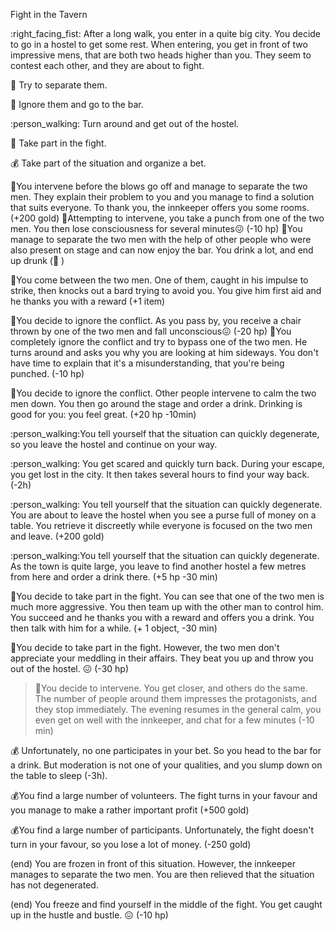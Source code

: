 Fight in the Tavern

:right_facing_fist: After a long walk, you enter in a quite big city. You decide to go in a hostel to get some rest. When entering, you get in front of two impressive mens, that are both two heads higher than you. They seem to contest each other, and they are about to fight.

:raised_hands: Try to separate them.

:beer: Ignore them and go to the bar.

:person_walking: Turn around and get out of the hostel.

:punch: Take part in the fight.

:moneybag: Take part of the situation and organize a bet.

:raised_hands:You intervene before the blows go off and manage to separate the two men. They explain their problem to you and you manage to find a solution that suits everyone. To thank you, the innkeeper offers you some rooms. (+200 gold) :raised_hands:Attempting to intervene, you take a punch from one of the two men. You then lose consciousness for several minutes:confounded: (-10 hp) :raised_hands:You manage to separate the two men with the help of other people who were also present on stage and can now enjoy the bar. You drink a lot, and end up drunk (:zany_face: )

:raised_hands:You come between the two men. One of them, caught in his impulse to strike, then knocks out a bard trying to avoid you. You give him first aid and he thanks you with a reward (+1 item)

:beer:You decide to ignore the conflict. As you pass by, you receive a chair thrown by one of the two men and fall unconscious:confounded: (-20 hp)
:beer:You completely ignore the conflict and try to bypass one of the two men. He turns around and asks you why you are looking at him sideways. You don't have time to explain that it's a misunderstanding, that you're being punched. (-10 hp)

:beer:You decide to ignore the conflict. Other people intervene to calm the two men down. You then go around the stage and order a drink. Drinking is good for you: you feel great. (+20 hp -10min)

:person_walking:You tell yourself that the situation can quickly degenerate, so you leave the hostel and continue on your way.

:person_walking: You get scared and quickly turn back. During your escape, you get lost in the city. It then takes several hours to find your way back. (-2h)

:person_walking: You tell yourself that the situation can quickly degenerate. You are about to leave the hostel when you see a purse full of money on a table. You retrieve it discreetly while everyone is focused on the two men and leave. (+200 gold)

:person_walking:You tell yourself that the situation can quickly degenerate. As the town is quite large, you leave to find another hostel a few metres from here and order a drink there. (+5 hp -30 min)

:punch:You decide to take part in the fight. You can see that one of the two men is much more aggressive. You then team up with the other man to control him. You succeed and he thanks you with a reward and offers you a drink. You then talk with him for a while. (+ 1 object, -30 min)

:punch:You decide to take part in the fight. However, the two men don't appreciate your meddling in their affairs. They beat you up and throw you out of the hostel. :confounded: (-30 hp)

> :punch:You decide to intervene. You get closer, and others do the same. The number of people around them impresses the protagonists, and they stop immediately. The evening resumes in the general calm, you even get on well with the innkeeper, and chat for a few minutes (-10 min)

:moneybag: Unfortunately, no one participates in your bet. So you head to the bar for a drink. But moderation is not one of your qualities, and you slump down on the table to sleep (-3h).

:moneybag:You find a large number of volunteers. The fight turns in your favour and you manage to make a rather important profit (+500 gold)

:moneybag:You find a large number of participants. Unfortunately, the fight doesn't turn in your favour, so you lose a lot of money. (-250 gold)

(end) You are frozen in front of this situation. However, the innkeeper manages to separate the two men. You are then relieved that the situation has not degenerated.

(end) You freeze and find yourself in the middle of the fight. You get caught up in the hustle and bustle. :confounded: (-10 hp)
